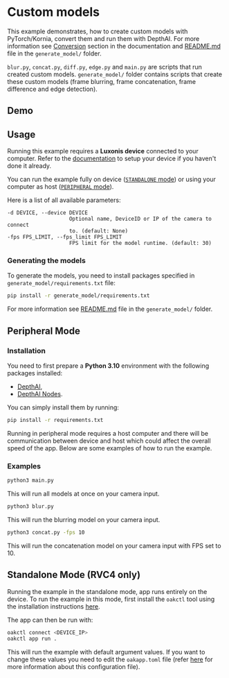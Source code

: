 # Custom models

This example demonstrates, how to create custom models with PyTorch/Kornia, convert them and run them with DepthAI. For more information see [Conversion](https://rvc4.docs.luxonis.com/software/ai-inference/conversion/) section in the documentation and [README.md](generate_model/README.md) file in the `generate_model/` folder.

`blur.py`, `concat.py`, `diff.py`, `edge.py` and `main.py` are scripts that run created custom models. `generate_model/` folder contains scripts that create these custom models (frame blurring, frame concatenation, frame difference and edge detection).

## Demo

## Usage

Running this example requires a **Luxonis device** connected to your computer. Refer to the [documentation](https://docs.luxonis.com/software-v3/) to setup your device if you haven't done it already.

You can run the example fully on device ([`STANDALONE` mode](#standalone-mode-rvc4-only)) or using your computer as host ([`PERIPHERAL` mode](#peripheral-mode)).

Here is a list of all available parameters:

```
-d DEVICE, --device DEVICE
                    Optional name, DeviceID or IP of the camera to connect
                    to. (default: None)
-fps FPS_LIMIT, --fps_limit FPS_LIMIT
                    FPS limit for the model runtime. (default: 30)
```

### Generating the models

To generate the models, you need to install packages specified in `generate_model/requirements.txt` file:

```bash
pip install -r generate_model/requirements.txt
```

For more information see [README.md](generate_model/README.md) file in the `generate_model/` folder.

## Peripheral Mode

### Installation

You need to first prepare a **Python 3.10** environment with the following packages installed:

- [DepthAI](https://pypi.org/project/depthai/),
- [DepthAI Nodes](https://pypi.org/project/depthai-nodes/).

You can simply install them by running:

```bash
pip install -r requirements.txt
```

Running in peripheral mode requires a host computer and there will be communication between device and host which could affect the overall speed of the app. Below are some examples of how to run the example.

### Examples

```bash
python3 main.py
```

This will run all models at once on your camera input.

```bash
python3 blur.py
```

This will run the blurring model on your camera input.

```bash
python3 concat.py -fps 10
```

This will run the concatenation model on your camera input with FPS set to 10.

## Standalone Mode (RVC4 only)

Running the example in the standalone mode, app runs entirely on the device.
To run the example in this mode, first install the `oakctl` tool using the installation instructions [here](https://docs.luxonis.com/software-v3/oak-apps/oakctl).

The app can then be run with:

```bash
oakctl connect <DEVICE_IP>
oakctl app run .
```

This will run the example with default argument values. If you want to change these values you need to edit the `oakapp.toml` file (refer [here](https://docs.luxonis.com/software-v3/oak-apps/configuration/) for more information about this configuration file).
